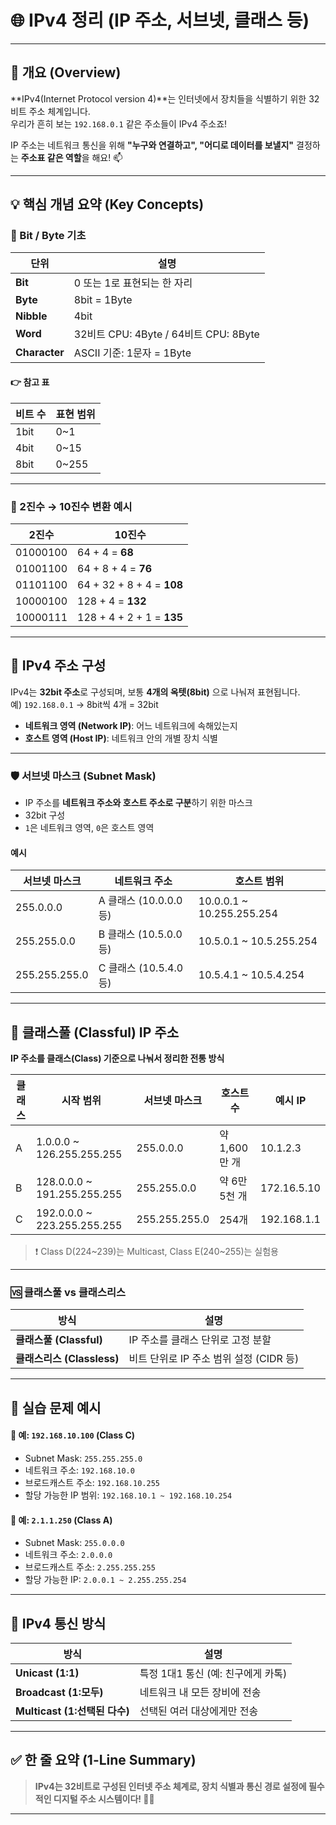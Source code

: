 # 🌐 IPv4 정리 (IP 주소, 서브넷, 클래스 등)

---

## 📌 개요 (Overview)

**IPv4(Internet Protocol version 4)**는 인터넷에서 장치들을 식별하기 위한 32비트 주소 체계입니다.  
우리가 흔히 보는 `192.168.0.1` 같은 주소들이 IPv4 주소죠!  

IP 주소는 네트워크 통신을 위해 **"누구와 연결하고", "어디로 데이터를 보낼지"** 결정하는 **주소표 같은 역할**을 해요! 📫

---

## 💡 핵심 개념 요약 (Key Concepts)

### 🧠 Bit / Byte 기초

| 단위 | 설명 |
|------|------|
| **Bit** | 0 또는 1로 표현되는 한 자리 |
| **Byte** | 8bit = 1Byte |
| **Nibble** | 4bit |
| **Word** | 32비트 CPU: 4Byte / 64비트 CPU: 8Byte |
| **Character** | ASCII 기준: 1문자 = 1Byte |

#### 👉 참고 표
| 비트 수 | 표현 범위 |
|--------|-----------|
| 1bit   | 0~1       |
| 4bit   | 0~15      |
| 8bit   | 0~255     |

---

### 🧮 2진수 → 10진수 변환 예시

| 2진수         | 10진수 |
|---------------|--------|
| 01000100      | 64 + 4 = **68** |
| 01001100      | 64 + 8 + 4 = **76** |
| 01101100      | 64 + 32 + 8 + 4 = **108** |
| 10000100      | 128 + 4 = **132** |
| 10000111      | 128 + 4 + 2 + 1 = **135** |

---

## 🧱 IPv4 주소 구성

IPv4는 **32bit 주소**로 구성되며, 보통 **4개의 옥텟(8bit)** 으로 나눠져 표현됩니다.  
예) `192.168.0.1` → 8bit씩 4개 = 32bit

- **네트워크 영역 (Network IP)**: 어느 네트워크에 속해있는지
- **호스트 영역 (Host IP)**: 네트워크 안의 개별 장치 식별

---

### 🛡️ 서브넷 마스크 (Subnet Mask)

- IP 주소를 **네트워크 주소와 호스트 주소로 구분**하기 위한 마스크
- 32bit 구성
- `1`은 네트워크 영역, `0`은 호스트 영역

#### 예시
| 서브넷 마스크 | 네트워크 주소 | 호스트 범위 |
|---------------|----------------|-------------|
| 255.0.0.0     | A 클래스 (10.0.0.0 등) | 10.0.0.1 ~ 10.255.255.254 |
| 255.255.0.0   | B 클래스 (10.5.0.0 등) | 10.5.0.1 ~ 10.5.255.254 |
| 255.255.255.0 | C 클래스 (10.5.4.0 등) | 10.5.4.1 ~ 10.5.4.254 |

---

## 🧮 클래스풀 (Classful) IP 주소

**IP 주소를 클래스(Class) 기준으로 나눠서 정리한 전통 방식**

| 클래스 | 시작 범위       | 서브넷 마스크      | 호스트 수           | 예시 IP          |
|--------|----------------|---------------------|----------------------|------------------|
| A      | 1.0.0.0 ~ 126.255.255.255 | 255.0.0.0   | 약 1,600만 개       | 10.1.2.3         |
| B      | 128.0.0.0 ~ 191.255.255.255 | 255.255.0.0 | 약 6만 5천 개       | 172.16.5.10      |
| C      | 192.0.0.0 ~ 223.255.255.255 | 255.255.255.0 | 254개            | 192.168.1.1      |

> ❗ Class D(224~239)는 Multicast, Class E(240~255)는 실험용

---

### 🆚 클래스풀 vs 클래스리스

| 방식 | 설명 |
|------|------|
| **클래스풀 (Classful)** | IP 주소를 클래스 단위로 고정 분할 |
| **클래스리스 (Classless)** | 비트 단위로 IP 주소 범위 설정 (CIDR 등) |

---

## 🧪 실습 문제 예시

#### 📌 예: `192.168.10.100` (Class C)
- Subnet Mask: `255.255.255.0`
- 네트워크 주소: `192.168.10.0`
- 브로드캐스트 주소: `192.168.10.255`
- 할당 가능한 IP 범위: `192.168.10.1 ~ 192.168.10.254`

#### 📌 예: `2.1.1.250` (Class A)
- Subnet Mask: `255.0.0.0`
- 네트워크 주소: `2.0.0.0`
- 브로드캐스트 주소: `2.255.255.255`
- 할당 가능한 IP: `2.0.0.1 ~ 2.255.255.254`

---

## 📡 IPv4 통신 방식

| 방식      | 설명 |
|-----------|------|
| **Unicast (1:1)**     | 특정 1대1 통신 (예: 친구에게 카톡) |
| **Broadcast (1:모두)** | 네트워크 내 모든 장비에 전송 |
| **Multicast (1:선택된 다수)** | 선택된 여러 대상에게만 전송 |

---

## ✅ 한 줄 요약 (1-Line Summary)

> **IPv4는 32비트로 구성된 인터넷 주소 체계로, 장치 식별과 통신 경로 설정에 필수적인 디지털 주소 시스템이다! 📮🌐**

---
